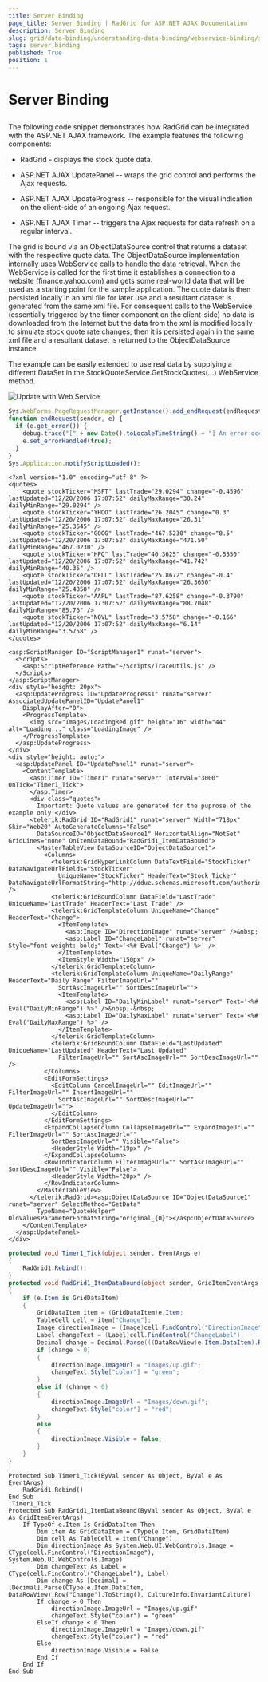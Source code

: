 ```yaml
---
title: Server Binding
page_title: Server Binding | RadGrid for ASP.NET AJAX Documentation
description: Server Binding
slug: grid/data-binding/understanding-data-binding/webservice-binding/server-binding
tags: server,binding
published: True
position: 1
---
```


# Server Binding



## 

The following code snippet demonstrates how RadGrid can be integrated with the ASP.NET AJAX framework. The example features the following components:

* RadGrid - displays the stock quote data.

* ASP.NET AJAX UpdatePanel -- wraps the grid control and performs the Ajax requests.

* ASP.NET AJAX UpdateProgress -- responsible for the visual indication on the client-side of an ongoing Ajax request.

* ASP.NET AJAX Timer -- triggers the Ajax requests for data refresh on a regular interval.

The grid is bound via an ObjectDataSource control that returns a dataset with the respective quote data. The ObjectDataSource implementation internally uses WebService calls to handle the data retrieval. When the WebService is called for the first time it establishes a connection to a website (finance.yahoo.com) and gets some real-world data that will be used as a starting point for the sample application. The quote data is then persisted locally in an xml file for later use and a resultant dataset is generated from the same xml file. For consequent calls to the WebService (essentially triggered by the timer component on the client-side) no data is downloaded from the Internet but the data from the xml is modified locally to simulate stock quote rate changes; then it is persisted again in the same xml file and a resultant dataset is returned to the ObjectDataSource instance.

The example can be easily extended to use real data by supplying a different DataSet in the StockQuoteService.GetStockQuotes(...) WebService method.

![Update with Web Service](images/grdUpdateWithWebService.PNG)



````JavaScript
Sys.WebForms.PageRequestManager.getInstance().add_endRequest(endRequest);
function endRequest(sender, e) {
  if (e.get_error()) {
    debug.trace("[" + new Date().toLocaleTimeString() + "] An error occurred while processing the request on the server. Please try again later.");
    e.set_errorHandled(true);
  }
}
Sys.Application.notifyScriptLoaded();
````
````ASP.NET
<?xml version="1.0" encoding="utf-8" ?>
<quotes>  
    <quote stockTicker="MSFT" lastTrade="29.0294" change="-0.4596" lastUpdated="12/20/2006 17:07:52" dailyMaxRange="30.24" dailyMinRange="29.0294" />  
    <quote stockTicker="YHOO" lastTrade="26.2045" change="0.3" lastUpdated="12/20/2006 17:07:52" dailyMaxRange="26.31" dailyMinRange="25.3645" />  
    <quote stockTicker="GOOG" lastTrade="467.5230" change="0.5" lastUpdated="12/20/2006 17:07:52" dailyMaxRange="471.50" dailyMinRange="467.0230" />  
    <quote stockTicker="HPQ" lastTrade="40.3625" change="-0.5550" lastUpdated="12/20/2006 17:07:52" dailyMaxRange="41.742" dailyMinRange="40.35" />  
    <quote stockTicker="DELL" lastTrade="25.8672" change="-0.4" lastUpdated="12/20/2006 17:07:52" dailyMaxRange="26.3650" dailyMinRange="25.4050" />  
    <quote stockTicker="AAPL" lastTrade="87.6258" change="-0.3790" lastUpdated="12/20/2006 17:07:52" dailyMaxRange="88.7048" dailyMinRange="85.76" />  
    <quote stockTicker="NOVL" lastTrade="3.5758" change="-0.166" lastUpdated="12/20/2006 17:07:52" dailyMaxRange="6.14" dailyMinRange="3.5758" />
</quotes>
````
````ASP.NET
<asp:ScriptManager ID="ScriptManager1" runat="server">
  <Scripts>
    <asp:ScriptReference Path="~/Scripts/TraceUtils.js" />
  </Scripts>
</asp:ScriptManager>
<div style="height: 20px">
  <asp:UpdateProgress ID="UpdateProgress1" runat="server" AssociatedUpdatePanelID="UpdatePanel1"
    DisplayAfter="0">
    <ProgressTemplate>
      <img src="Images/LoadingRed.gif" height="16" width="44" alt="Loading..." class="LoadingImage" />
    </ProgressTemplate>
  </asp:UpdateProgress>
</div>
<div style="height: auto;">
  <asp:UpdatePanel ID="UpdatePanel1" runat="server">
    <ContentTemplate>
      <asp:Timer ID="Timer1" runat="server" Interval="3000" OnTick="Timer1_Tick">
      </asp:Timer>
      <div class="quotes">
        Important: Quote values are generated for the puprose of the example only!</div>
      <telerik:RadGrid ID="RadGrid1" runat="server" Width="718px" Skin="Web20" AutoGenerateColumns="False"
        DataSourceID="ObjectDataSource1" HorizontalAlign="NotSet" GridLines="none" OnItemDataBound="RadGrid1_ItemDataBound">
        <MasterTableView DataSourceID="ObjectDataSource1">
          <Columns>
            <telerik:GridHyperLinkColumn DataTextField="StockTicker" DataNavigateUrlFields="StockTicker"
              UniqueName="StockTicker" HeaderText="Stock Ticker" DataNavigateUrlFormatString="http://ddue.schemas.microsoft.com/authoring/2003/5" />
            <telerik:GridBoundColumn DataField="LastTrade" UniqueName="LastTrade" HeaderText="Last Trade" />
            <telerik:GridTemplateColumn UniqueName="Change" HeaderText="Change">
              <ItemTemplate>
                <asp:Image ID="DirectionImage" runat="server" />&nbsp;
                <asp:Label ID="ChangeLabel" runat="server" Style="font-weight: bold;" Text='<%# Eval("Change") %>' />
              </ItemTemplate>
              <ItemStyle Width="150px" />
            </telerik:GridTemplateColumn>
            <telerik:GridTemplateColumn UniqueName="DailyRange" HeaderText="Daily Range" FilterImageUrl=""
              SortAscImageUrl="" SortDescImageUrl="">
              <ItemTemplate>
                <asp:Label ID="DailyMinLabel" runat="server" Text='<%# Eval("DailyMinRange") %>' />&nbsp;-&nbsp;
                <asp:Label ID="DailyMaxLabel" runat="server" Text='<%# Eval("DailyMaxRange") %>' />
              </ItemTemplate>
            </telerik:GridTemplateColumn>
            <telerik:GridBoundColumn DataField="LastUpdated" UniqueName="LastUpdated" HeaderText="Last Updated"
              FilterImageUrl="" SortAscImageUrl="" SortDescImageUrl="" />
          </Columns>
          <EditFormSettings>
            <EditColumn CancelImageUrl="" EditImageUrl="" FilterImageUrl="" InsertImageUrl=""
              SortAscImageUrl="" SortDescImageUrl="" UpdateImageUrl="">
            </EditColumn>
          </EditFormSettings>
          <ExpandCollapseColumn CollapseImageUrl="" ExpandImageUrl="" FilterImageUrl="" SortAscImageUrl=""
            SortDescImageUrl="" Visible="False">
            <HeaderStyle Width="19px" />
          </ExpandCollapseColumn>
          <RowIndicatorColumn FilterImageUrl="" SortAscImageUrl="" SortDescImageUrl="" Visible="False">
            <HeaderStyle Width="20px" />
          </RowIndicatorColumn>
        </MasterTableView>
      </telerik:RadGrid><asp:ObjectDataSource ID="ObjectDataSource1" runat="server" SelectMethod="GetData"
        TypeName="QuoteHelper" OldValuesParameterFormatString="original_{0}"></asp:ObjectDataSource>
    </ContentTemplate>
  </asp:UpdatePanel>
</div>
````
````C#
protected void Timer1_Tick(object sender, EventArgs e)
{
    RadGrid1.Rebind();
}
protected void RadGrid1_ItemDataBound(object sender, GridItemEventArgs e)
{
    if (e.Item is GridDataItem)
    {
        GridDataItem item = (GridDataItem)e.Item;
        TableCell cell = item["Change"];
        Image directionImage = (Image)cell.FindControl("DirectionImage");
        Label changeText = (Label)cell.FindControl("ChangeLabel");
        Decimal change = Decimal.Parse(((DataRowView)e.Item.DataItem).Row["Change"].ToString(), CultureInfo.InvariantCulture);
        if (change > 0)
        {
            directionImage.ImageUrl = "Images/up.gif";
            changeText.Style["color"] = "green";
        }
        else if (change < 0)
        {
            directionImage.ImageUrl = "Images/down.gif";
            changeText.Style["color"] = "red";
        }
        else
        {
            directionImage.Visible = false;
        }
    }
}
````
````VB
Protected Sub Timer1_Tick(ByVal sender As Object, ByVal e As EventArgs)
    RadGrid1.Rebind()
End Sub
'Timer1_Tick
Protected Sub RadGrid1_ItemDataBound(ByVal sender As Object, ByVal e As GridItemEventArgs)
    If TypeOf e.Item Is GridDataItem Then
        Dim item As GridDataItem = CType(e.Item, GridDataItem)
        Dim cell As TableCell = item("Change")
        Dim directionImage As System.Web.UI.WebControls.Image = CType(cell.FindControl("DirectionImage"), System.Web.UI.WebControls.Image)
        Dim changeText As Label = CType(cell.FindControl("ChangeLabel"), Label)
        Dim change As [Decimal] = [Decimal].Parse(CType(e.Item.DataItem, DataRowView).Row("Change").ToString(), CultureInfo.InvariantCulture)
        If change > 0 Then
            directionImage.ImageUrl = "Images/up.gif"
            changeText.Style("color") = "green"
        ElseIf change < 0 Then
            directionImage.ImageUrl = "Images/down.gif"
            changeText.Style("color") = "red"
        Else
            directionImage.Visible = False
        End If
    End If
End Sub
````



